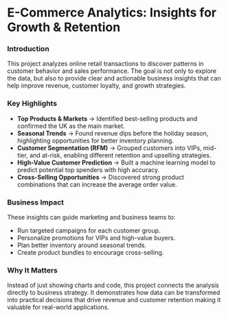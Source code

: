 # E-Commerce Analytics: Insights for Growth & Retention
### Introduction

This project analyzes online retail transactions to discover patterns in customer behavior and sales performance. The goal is not only to explore the data, but also to provide clear and actionable business insights that can help improve revenue, customer loyalty, and growth strategies.

### Key Highlights

- **Top Products & Markets** → Identified best-selling products and confirmed the UK as the main market.
- **Seasonal Trends** → Found revenue dips before the holiday season, highlighting opportunities for better inventory planning.
- **Customer Segmentation (RFM)** → Grouped customers into VIPs, mid-tier, and at-risk, enabling different retention and upselling strategies.
- **High-Value Customer Prediction** → Built a machine learning model to predict potential top spenders with high accuracy.
- **Cross-Selling Opportunities** → Discovered strong product combinations that can increase the average order value.

### Business Impact
These insights can guide marketing and business teams to:
- Run targeted campaigns for each customer group.
- Personalize promotions for VIPs and high-value buyers.
- Plan better inventory around seasonal trends.
- Create product bundles to encourage cross-selling.

### Why It Matters

Instead of just showing charts and code, this project connects the analysis directly to business strategy. It demonstrates how data can be transformed into practical decisions that drive revenue and customer retention making it valuable for real-world applications.
